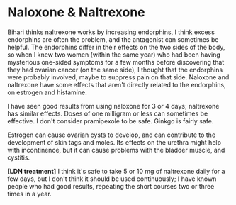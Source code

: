 # Naloxone & Naltrexone

Bihari thinks naltrexone works by increasing endorphins, I think excess endorphins are often the problem, and the antagonist can sometimes be helpful. The endorphins differ in their effects on the two sides of the body, so when I knew two women (within the same year) who had been having mysterious one-sided symptoms for a few months before discovering that they had ovarian cancer (on the same side), I thought that the endorphins were probably involved, maybe to suppress pain on that side. Naloxone and naltrexone have some effects that aren't directly related to the endorphins, on estrogen and histamine.

I have seen good results from using naloxone for 3 or 4 days; naltrexone has similar effects. Doses of one milligram or less can sometimes be effective. I don't consider pramipexole to be safe. Ginkgo is fairly safe.

Estrogen can cause ovarian cysts to develop, and can contribute to the development of skin tags and moles. Its effects on the urethra might help with incontinence, but it can cause problems with the bladder muscle, and cystitis.

**[LDN treatment]**
I think it's safe to take 5 or 10 mg of naltrexone daily for a few days, but I don't think it should be used continuously; I have known people who had good results, repeating the short courses two or three times in a year.

